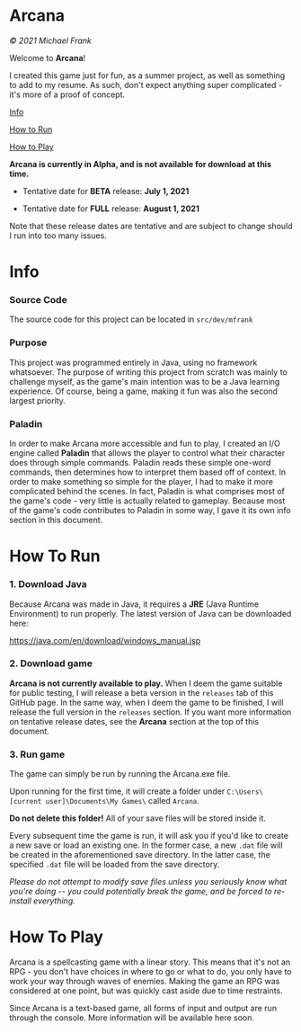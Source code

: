 # Arcana
_© 2021 Michael Frank_

Welcome to **Arcana**! 


I created this game just for fun, as a summer project, as well as something to add to my resume.
As such, don't expect anything super complicated - it's more of a proof of concept. 

[Info](#Info)

[How to Run](#How-To-Run)

[How to Play](#How-To-Play)

**Arcana is currently in Alpha, and is not available for download at this time.**

- Tentative date for **BETA** release: **July 1, 2021**

- Tentative date for **FULL** release: **August 1, 2021**

Note that these release dates are tentative and are subject to change should I run into too many issues.

# Info
### Source Code
The source code for this project can be located in `src/dev/mfrank`

### Purpose
This project was programmed entirely in Java, using no framework whatsoever. 
The purpose of writing this project from scratch was mainly to challenge myself, 
as the game's main intention was to be a Java learning experience. 
Of course, being a game, making it fun was also the second largest priority.

### Paladin
In order to make Arcana more accessible and fun to play, I created an I/O engine called **Paladin** that allows the player to control what their character does through simple commands. Paladin reads these simple one-word commands, then determines how to interpret them based off of context. In order to make something so simple for the player, I had to make it more complicated behind the scenes. In fact, Paladin is what comprises most of the game's code - very little is actually related to gameplay. Because most of the game's code contributes to Paladin in some way, I gave it its own info section in this document. 


# How To Run
### 1. Download Java

Because Arcana was made in Java, it requires a **JRE** (Java Runtime Environment) 
to run properly. The latest version of Java can be downloaded here: 

https://java.com/en/download/windows_manual.jsp

### 2. Download game 
**Arcana is not currently available to play.** When I deem the game suitable for public testing, I will release a beta version in the `releases` tab of this GitHub page. In the same way, when I deem the game to be finished, I will release the full version in the `releases` section. If you want more information on tentative release dates, see the **Arcana** section at the top of this document.

### 3. Run game
The game can simply be run by running the Arcana.exe file. 

Upon running for the first time, it will create a folder under `C:\Users\[current user]\Documents\My Games\` called `Arcana`. 

**Do not delete this folder!**
All of your save files will be stored inside it.

Every subsequent time the game is run, it will ask you if you'd like to create a new save or load an existing one.
In the former case, a new `.dat` file will be created in the aforementioned save directory.
In the latter case, the specified `.dat` file will be loaded from the save directory.

_Please do not attempt to modify save files unless you seriously know what you're doing --
you could potentially break the game, and be forced to re-install everything._

# How To Play
Arcana is a spellcasting game with a linear story. This means that it's not an RPG - you don't
have choices in where to go or what to do, you only have to work your way through waves of enemies.
Making the game an RPG was considered at one point, but was quickly cast aside due to time restraints.

Since Arcana is a text-based game, all forms of input and output are run through the console.
More information will be available here soon.
